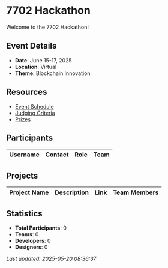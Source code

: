 # 7702 Hackathon

Welcome to the 7702 Hackathon!

## Event Details

- **Date**: June 15-17, 2025
- **Location**: Virtual
- **Theme**: Blockchain Innovation

## Resources

- [Event Schedule](#)
- [Judging Criteria](#)
- [Prizes](#)

## Participants

| Username | Contact | Role | Team |
|----------|---------|------|------|


## Projects

| Project Name | Description | Link | Team Members |
|--------------|-------------|------|-------------|


## Statistics

- **Total Participants**: 0
- **Teams**: 0
- **Developers**: 0
- **Designers**: 0

*Last updated: 2025-05-20 08:36:37*